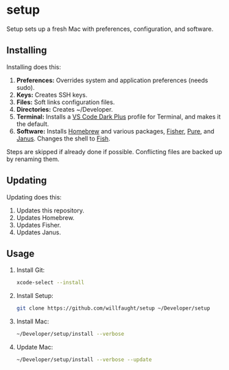 # setup

Setup sets up a fresh Mac with preferences, configuration, and software.

## Installing

Installing does this:

1. **Preferences:** Overrides system and application preferences (needs sudo).
2. **Keys:** Creates SSH keys.
3. **Files:** Soft links configuration files.
4. **Directories:** Creates ~/Developer.
5. **Terminal:** Installs a [VS Code Dark Plus](https://github.com/lysyi3m/macos-terminal-themes#vs-code-dark-plus-download) profile for Terminal, and makes it the default.
6. **Software:** Installs [Homebrew](https://brew.sh) and various packages, [Fisher](https://github.com/jorgebucaran/fisher), [Pure](https://github.com/pure-fish/pure), and [Janus](https://github.com/carlhuda/janus). Changes the shell to [Fish](https://github.com/fish-shell/fish-shell).

Steps are skipped if already done if possible. Conflicting files are backed up by renaming them.

## Updating

Updating does this:

1. Updates this repository.
2. Updates Homebrew.
3. Updates Fisher.
4. Updates Janus.

## Usage

1. Install Git:

    ```bash
    xcode-select --install
    ```

2. Install Setup:

    ```bash
    git clone https://github.com/willfaught/setup ~/Developer/setup
    ```

3. Install Mac:

    ```bash
    ~/Developer/setup/install --verbose
    ```

4. Update Mac:

    ```bash
    ~/Developer/setup/install --verbose --update
    ```
